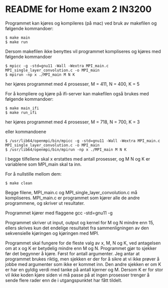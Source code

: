 # README for Home exam 2 IN3200

Programmet kan kjøres og kompileres (på mac) ved bruk av makefilen og følgende kommandoer:  

```
$ make main
$ make run

```   
Dersom makefilen ikke benyttes vil programmet kompliseres og kjøres med følgende kommandoer

```
$ mpicc -g -std=gnu11 -Wall -Wextra MPI_main.c MPI_single_layer_convolution.c -o MPI_main
$ mpirun -np x ./MPI_main M N K

```   

her kjøres programmet med 4 prosesser, M = 411, N = 400, K = 5


For å kompliere og kjøre på ifi-server kan makefilen også brukes med følgende kommandoer:

```
$ make main_ifi
$ make run_ifi

```

her kjøres programmet med 4 prosesser, M = 718, N = 700, K = 3

eller kommandoene 

```
$ /usr/lib64/openmpi/bin/mpicc -g -std=gnu11 -Wall -Wextra MPI_main.c MPI_single_layer_convolution.c -o MPI_main
$ /usr/lib64/openmpi/bin/mpirun -np x ./MPI_main M N K

```   
I begge tilfellene skal x erstattes med antall prosesser, og M N og K er variablene som MPI_main skal ta inn. 

For å nullstille mellom dem:

```
$ make clean

```

Begge filene,  MPI_main.c  og MPI_single_layer_convolution.c må kompliseres.
MPI_main.c er programmet som kjører alle de andre programmene, og skriver ut resultater.

Programmet kjører med flaggene gcc -std=gnu11 -g 

Programmet skriver ut input, output og kernel for M og N mindre enn 15, ellers skrives kun det endelige resultatet fra sammenligningen av den sekvensielle kjøringen og kjøringen med MPI. 

Programmet skal fungere for de fleste valg av x, M, N og K, ved antagelsen om at x og K er betydelig mindre enn M og N. 
Programmet gjør to sjekker før det begynner å kjøre. 
Først for antall argumenter. Jeg antar at programmet brukes riktig, men sjekken er der for å sikre at vi ikke prøver å jobbe med argumenter som ikke er kommet inn. 
Den andre sjekken er om K er har en gyldig verdi med tanke på antall kjerner og M. Dersom K er for stor vil ikke koden kjøre siden vi må passe på at ingen prosesser trenger å sende flere rader enn de i utgangspunktet har fått tildelt. 

